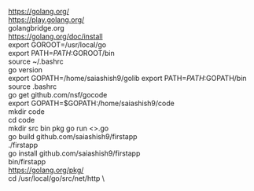 https://golang.org/ \
https://play.golang.org/ \
golangbridge.org \
https://golang.org/doc/install \
export GOROOT=/usr/local/go \
export PATH=$PATH:$GOROOT/bin \
source ~/.bashrc \
go version \
export GOPATH=/home/saiashish9/golib
export PATH=$PATH:$GOPATH/bin \
source .bashrc \
go get github.com/nsf/gocode \
export GOPATH=$GOPATH:/home/saiashish9/code \
mkdir code \
cd code \
mkdir src bin pkg
go run <>.go \
go build github.com/saiashish9/firstapp \
./firstapp \
go install github.com/saiashish9/firstapp \
bin/firstapp \
https://golang.org/pkg/ \
cd /usr/local/go/src/net/http \
